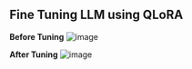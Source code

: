 ## Fine Tuning LLM using QLoRA

**Before Tuning**
![image](https://github.com/kar911/Large-Language-Model-fine-tuning-and-practical/assets/51226698/2ca8bf60-8e5d-4edb-b831-5c50f8dff348)


**After Tuning**
![image](https://github.com/kar911/Large-Language-Model-fine-tuning-and-practical/assets/51226698/eb3a5f32-4362-4cec-9244-7fb264d0a24c)
